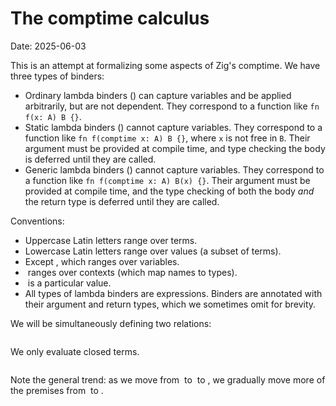 # The comptime calculus

<time datetime="2025-06-03">Date: 2025-06-03</time>

This is an attempt at formalizing some aspects of Zig's comptime.
We have three types of binders:

- Ordinary lambda binders (<math>\lambda</math>) can capture variables and be applied arbitrarily, but are not dependent.
  They correspond to a function like `fn f(x: A) B {}`.
- Static lambda binders (<math>\lambda_s</math>) cannot capture variables.
  They correspond to a function like `fn f(comptime x: A) B {}`,
  where `x` is not free in `B`.
  Their argument must be provided at compile time, and type checking
  the body is deferred until they are called.
- Generic lambda binders (<math>\Lambda_s</math>) cannot capture variables.
  They correspond to a function like `fn f(comptime x: A) B(x) {}`.
  Their argument must be provided at compile time, and the type checking
  of both the body *and* the return type is deferred until they are called.

Conventions:
- Uppercase Latin letters range over terms.
- Lowercase Latin letters range over values (a subset of terms).
- Except <math>x</math>, which ranges over variables.
- <math>\Gamma</math> ranges over contexts (which map names to types).
- <math>*</math> is a particular value.
- All types of lambda binders are expressions.
  Binders are annotated with their argument and return types,
  which we sometimes omit for brevity.

We will be simultaneously defining two relations:

<math>
\begin{aligned}
  \boxed{ \Gamma \vdash M : a } & \qquad \text{ $M$ has type $a$ in $\Gamma$ }
  \\
  \boxed{ M \leadsto z : a } & \qquad \text{ $M$ evaluates to $z$ at type $a$ }
\end{aligned}
</math>

We only evaluate closed terms.

<math>
\begin{aligned}
    \boxed{\text{ Eval-Val }}
    & \qquad
    \frac{
        \cdot \vdash z : a
    }{
        z \leadsto z : a
    }
\\\\
    \boxed{\text{ Ty-$\lambda$ }}
    & \qquad
    \frac{
        A \leadsto a : *
        \qquad
        B \leadsto b : *
        \qquad
        \Gamma, x : a \vdash E : b
    }{
        \Gamma \vdash (\lambda (x : A) \to E : B) : a \to b
    }
\\\\
    \boxed{\text{ Ty-App-$\lambda$ }}
    & \qquad
    \frac{
        \Gamma \vdash E_1 : a \to b
        \qquad
        \Gamma \vdash E_2 : a
    }{
        \Gamma \vdash E_1(E_2) : b
    }
\\\\
    \boxed{\text{ Eval-App-$\lambda$ }}
    & \qquad
    \frac{
        E_1 \leadsto (\lambda x \to E') : a \to b
        \qquad
        E_2 \leadsto v_2 : a
        \qquad
        [v_2 / x]E' \leadsto v' : b
    }{
        E_1(E_2) \leadsto v' : b
    }
\\\\
    \boxed{\text{ Ty-$\lambda_s$ }}
    & \qquad
    \frac{
        A \leadsto a : *
        \qquad
        B \leadsto b : *
    }{
        \cdot \vdash (\lambda_s (x : A) \to E : B) : a \to_s b
    }
\\\\
    \boxed{\text{ Ty-App-$\lambda_s$ }}
    & \qquad
    \frac{
        E_1 \leadsto (\lambda_s x \to E') : a \to_s b
        \qquad
        E_2 \leadsto v_2 : a
        \qquad
        \cdot \vdash [v_2/x] E' : b
    }{
        \cdot \vdash E_1(E_2) : b
    }
\\\\
    \boxed{\text{ Eval-App-$\lambda_s$ }}
    & \qquad
    \frac{
        E_1 \leadsto (\lambda_s x \to E') : a \to_s b
        \qquad
        E_2 \leadsto v_2 : a
        \qquad
        [v_2/x] E' \leadsto v' : b
    }{
        E_1(E_2) \leadsto v' : b
    }
\\\\
    \boxed{\text{ Ty-$\Lambda_s$ }}
    & \qquad
    \frac{
        A \leadsto a : *
    }{
        \Gamma \vdash (\Lambda_s (x : A) \to E : B) : \forall (x : a) \to_s B
    }
\\\\
    \boxed{\text{ Ty-App-$\Lambda_s$ }}
    & \qquad
    \frac{
        E_1 \leadsto (\Lambda_s x \to E') : \forall (x : a) \to_s B
        \qquad
        E_2 \leadsto v_2 : a
        \qquad
        [v_2/x] B \leadsto b : *
        \qquad
        \cdot \vdash [v_2/x] E' : b
    }{
        \cdot \vdash E_1(E_2) : b
    }
\\\\
    \boxed{\text{ Eval-App-$\Lambda_s$ }}
    & \qquad
    \frac{
        E_1 \leadsto (\Lambda_s x \to E') : \forall (x : a) \to_s B
        \qquad
        E_2 \leadsto v_2 : a
        \qquad
        [v_2/x] E' \leadsto v' : b
    }{
        E_1(E_2) \leadsto v' : b
    }
\end{aligned}
</math>

Note the general trend: as we move from <math>\lambda</math> to
<math>\lambda_s</math> to <math>\Lambda_s</math>,
we gradually move more of the premises from <math>\text{Ty-Foo}</math>
to <math>\text{Ty-App-Foo}</math>.
